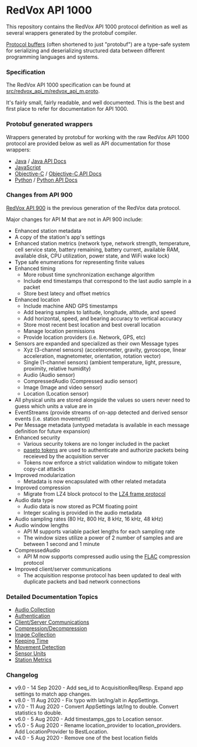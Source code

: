 # RedVox API 1000

This repository contains the RedVox API 1000 protocol definition as well as several wrappers generated by the protobuf compiler.

[Protocol buffers](https://developers.google.com/protocol-buffers) (often shortened to just "protobuf") are a type-safe system for serializing and deserializing structured data between different programming languages and systems.

### Specification

The RedVox API 1000 specification can be found at [src/redvox_api_m/redvox_api_m.proto](src/redvox_api_m/redvox_api_m.proto).

It's fairly small, fairly readable, and well documented. This is the best and first place to refer for documentation for API 1000.

### Protobuf generated wrappers

Wrappers generated by protobuf for working with the raw RedVox API 1000 protocol are provided below as well as API documentation for those wrappers:

* [Java](src/generated/java/io/redvox/api) / [Java API Docs](https://RedVoxInc.github.io/api-m/java/index.html)
* [JavaScript](src/generated/js)
* [Objective-C](src/generated/obj_c) / [Objective-C API Docs](https://RedVoxInc.github.io/api-m/obj_c/html/index.html)
* [Python](src/generated/python) / [Python API Docs](https://RedVoxInc.github.io/api-m/python/redvox_api_m_pb2.html)

### Changes from API 900

[RedVox API 900](https://bitbucket.org/redvoxhi/redvox-protobuf-api/src/master/) is the previous generation of the RedVox data protocol.

Major changes for API M that are not in API 900 include:

* Enhanced station metadata
* A copy of the station's app's settings
* Enhanced station metrics (network type, network strength, temperature, cell service state, battery remaining, battery current, available RAM, available disk, CPU utilization, power state, and WiFi wake lock)
* Type safe enumerations for representing finite values
* Enhanced timing
    * More robust time synchronization exchange algorithm
    * Include end timestamps that correspond to the last audio sample in a packet
    * Store best latecy and offset metrics
* Enhanced location
    * Include machine AND GPS timestamps
    * Add bearing samples to latitude, longitude, altitude, and speed
    * Add horizontal, speed, and bearing accuracy to vertical accuracy
    * Store most recent best location and best overall location
    * Manage location permissions
    * Provide location providers (i.e. Network, GPS, etc)
* Sensors are expanded and specialized as their own Message types
    * Xyz (3-channel sensors) (accelerometer, gravity, gyroscope, linear acceleration, magnetometer, orientation, rotation vector)
    * Single (1-channel sensors) (ambient temperature, light, pressure, proximity, relative humidity)
    * Audio (Audio sensor)
    * CompressedAudio (Compressed audio sensor)
    * Image (Image and video sensor)
    * Location (Location sensor)
* All physical units are stored alongside the values so users never need to guess which units a value are in 
* EventStreams (provide streams of on-app detected and derived sensor events (i.e. station movement))
* Per Message metadata (untyped metadata is available in each message definition for future expansion)
* Enhanced security
    * Various security tokens are no longer included in the packet
    * [paseto tokens](https://github.com/paragonie/paseto) are used to authenticate and authorize packets being receieved by the acquisition server
    * Tokens now enforce a strict validation window to mitigate token copy-cat attacks
* Improved modularization
    * Metadata is now encapsulated with other related metadata
* Improved compression
    * Migrate from LZ4 block protocol to the [LZ4 frame protocol](https://github.com/lz4/lz4/blob/master/doc/lz4_Frame_format.md)
* Audio data type
    * Audio data is now stored as PCM floating point
    * Integer scaling is provided in the audio metadata
* Audio sampling rates (80 Hz, 800 Hz, 8 kHz, 16 kHz, 48 kHz)
* Audio window lengths
    * API M supports variable packet lengths for each sampling rate
    * The window sizes utilize a power of 2 number of samples and are between 1 second and 1 minute
* CompressedAudio
    * API M now supports compressed audio using the [FLAC](https://xiph.org/flac/) compression protocol
* Improved client/server communications
    * The acquisition response protocol has been updated to deal with duplicate packets and bad network connections

### Detailed Documentation Topics

* [Audio Collection](docs/standards/audio.md)
* [Authentication](docs/standards/authentication.md)
* [Client/Server Communications](docs/standards/client_server_comms.md)
* [Compression/Decompression](docs/standards/compression.md)
* [Image Collection]()
* [Keeping Time](docs/standards/keeping_time.md)
* [Movement Detection]()
* [Sensor Units](docs/standards/standard_sensor_units.md)
* [Station Metrics](docs/standards/station_metrics.md)

### Changelog

* v9.0 - 14 Sep 2020 - Add seq_id to AcquisitionReq/Resp. Expand app settings to match app changes.
* v8.0 - 11 Aug 2020 - Fix typo with lat/lng/alt in AppSettings.
* v7.0 - 11 Aug 2020 - Convert AppSettings lat/lng to double. Convert statistics to double.
* v6.0 - 5 Aug 2020 - Add timestamps_gps to Location sensor.
* v5.0 - 5 Aug 2020 - Rename location_provider to location_providers. Add LocationProvider to BestLocation.
* v4.0 - 5 Aug 2020 - Remove one of the best location fields

